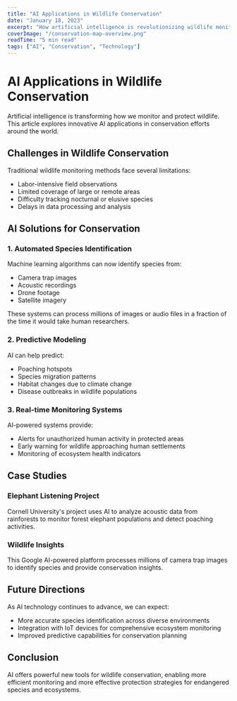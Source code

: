 ```yaml
---
title: "AI Applications in Wildlife Conservation"
date: "January 18, 2023"
excerpt: "How artificial intelligence is revolutionizing wildlife monitoring and conservation efforts"
coverImage: "/conservation-map-overview.png"
readTime: "5 min read"
tags: ["AI", "Conservation", "Technology"]
---
```


# AI Applications in Wildlife Conservation

Artificial intelligence is transforming how we monitor and protect wildlife. This article explores innovative AI applications in conservation efforts around the world.

## Challenges in Wildlife Conservation

Traditional wildlife monitoring methods face several limitations:

- Labor-intensive field observations
- Limited coverage of large or remote areas
- Difficulty tracking nocturnal or elusive species
- Delays in data processing and analysis

## AI Solutions for Conservation

### 1. Automated Species Identification

Machine learning algorithms can now identify species from:

- Camera trap images
- Acoustic recordings
- Drone footage
- Satellite imagery

These systems can process millions of images or audio files in a fraction of the time it would take human researchers.

### 2. Predictive Modeling

AI can help predict:

- Poaching hotspots
- Species migration patterns
- Habitat changes due to climate change
- Disease outbreaks in wildlife populations

### 3. Real-time Monitoring Systems

AI-powered systems provide:

- Alerts for unauthorized human activity in protected areas
- Early warning for wildlife approaching human settlements
- Monitoring of ecosystem health indicators

## Case Studies

### Elephant Listening Project

Cornell University's project uses AI to analyze acoustic data from rainforests to monitor forest elephant populations and detect poaching activities.

### Wildlife Insights

This Google AI-powered platform processes millions of camera trap images to identify species and provide conservation insights.

## Future Directions

As AI technology continues to advance, we can expect:

- More accurate species identification across diverse environments
- Integration with IoT devices for comprehensive ecosystem monitoring
- Improved predictive capabilities for conservation planning

## Conclusion

AI offers powerful new tools for wildlife conservation, enabling more efficient monitoring and more effective protection strategies for endangered species and ecosystems.
